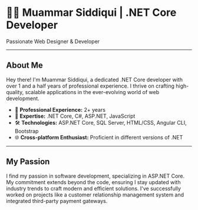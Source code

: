 
# 👨‍💻 Muammar Siddiqui | .NET Core Developer

<!-- ![Header](assets/header.png) -->

Passionate Web Designer & Developer

---

## About Me

Hey there! I'm Muammar Siddiqui, a dedicated .NET Core developer with over 1 and a half years of professional experience. I thrive on crafting high-quality, scalable applications in the ever-evolving world of web development.

<!-- ![Developer](assets/developer.gif) -->

- 💼 **Professional Experience:** 2+ years
- 🚀 **Expertise:** .NET Core, C#, ASP.NET, JavaScript
- 🛠 **Technologies:** ASP.NET Core, SQL Server, HTML/CSS, Angular CLI, Bootstrap
- 🌐 **Cross-platform Enthusiast:** Proficient in different versions of .NET

---

## My Passion

I find my passion in software development, specializing in ASP.NET Core. My commitment extends beyond the code, ensuring I stay updated with industry trends to craft modern and efficient solutions. I've successfully worked on projects like a customer relationship management system and integrated third-party payment gateways.


